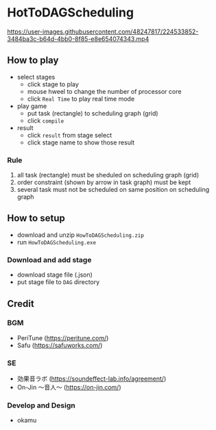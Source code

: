 # HotToDAGScheduling
https://user-images.githubusercontent.com/48247817/224533852-3484ba3c-b64d-4bb0-8f85-e8e654074343.mp4

## How to play
- select stages
  - click stage to play
  - mouse hweel to change the number of processor core
  - click `Real Time` to play real time mode
- play game
  - put task (rectangle) to scheduling graph (grid)
  - click `compile`
- result
  - click `result` from stage select
  - click stage name to show those result

### Rule
1. all task (rectangle) must be sheduled on scheduling graph (grid)
2. order constraint (shown by arrow in task graph) must be kept
3. several task must not be scheduled on same position on scheduling graph

## How to setup
- download and unzip `HowToDAGScheduling.zip`
- run `HowToDAGScheduling.exe`

### Download and add stage
- download stage file (.json)
- put stage file to `DAG` directory

## Credit
### BGM
- PeriTune (https://peritune.com/)
- Safu (https://safuworks.com/)
### SE
- 効果音ラボ (https://soundeffect-lab.info/agreement/)
- On-Jin ～音人～ (https://on-jin.com/)
### Develop and Design
- okamu
